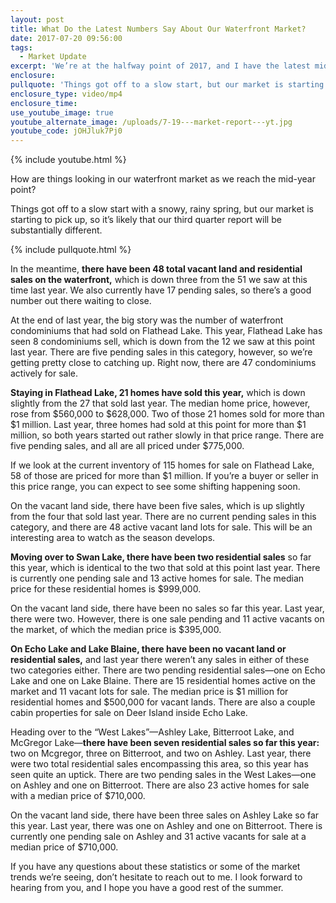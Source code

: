 ```yaml
---
layout: post
title: What Do the Latest Numbers Say About Our Waterfront Market?
date: 2017-07-20 09:56:00
tags:
  - Market Update
excerpt: 'We’re at the halfway point of 2017, and I have the latest mid-year statistics from our market to share with you.'
enclosure:
pullquote: 'Things got off to a slow start, but our market is starting to pick up.'
enclosure_type: video/mp4
enclosure_time:
use_youtube_image: true
youtube_alternate_image: /uploads/7-19---market-report---yt.jpg
youtube_code: jOHJluk7Pj0
---
```



{% include youtube.html %}

How are things looking in our waterfront market as we reach the mid-year point?

Things got off to a slow start with a snowy, rainy spring, but our market is starting to pick up, so it’s likely that our third quarter report will be substantially different.

{% include pullquote.html %}

In the meantime, **there have been 48 total vacant land and residential sales on the waterfront,** which is down three from the 51 we saw at this time last year. We also currently have 17 pending sales, so there’s a good number out there waiting to close.

At the end of last year, the big story was the number of waterfront condominiums that had sold on Flathead Lake. This year, Flathead Lake has seen 8 condominiums sell, which is down from the 12 we saw at this point last year. There are five pending sales in this category, however, so we’re getting pretty close to catching up. Right now, there are 47 condominiums actively for sale.

**Staying in Flathead Lake, 21 homes have sold this year,** which is down slightly from the 27 that sold last year. The median home price, however, rose from $560,000 to $628,000. Two of those 21 homes sold for more than $1 million. Last year, three homes had sold at this point for more than $1 million, so both years started out rather slowly in that price range. There are five pending sales, and all are all priced under $775,000.

If we look at the current inventory of 115 homes for sale on Flathead Lake, 58 of those are priced for more than $1 million. If you’re a buyer or seller in this price range, you can expect to see some shifting happening soon.

On the vacant land side, there have been five sales, which is up slightly from the four that sold last year. There are no current pending sales in this category, and there are 48 active vacant land lots for sale. This will be an interesting area to watch as the season develops.

**Moving over to Swan Lake, there have been two residential sales** so far this year, which is identical to the two that sold at this point last year. There is currently one pending sale and 13 active homes for sale. The median price for these residential homes is $999,000.

On the vacant land side, there have been no sales so far this year. Last year, there were two. However, there is one sale pending and 11 active vacants on the market, of which the median price is $395,000.

**On Echo Lake and Lake Blaine, there have been no vacant land or residential sales,** and last year there weren’t any sales in either of these two categories either. There are two pending residential sales—one on Echo Lake and one on Lake Blaine. There are 15 residential homes active on the market and 11 vacant lots for sale. The median price is $1 million for residential homes and $500,000 for vacant lands. There are also a couple cabin properties for sale on Deer Island inside Echo Lake.

Heading over to the “West Lakes”—Ashley Lake, Bitterroot Lake, and McGregor Lake—**there have been seven residential sales so far this year:** two on Mcgregor, three on Bitterroot, and two on Ashley. Last year, there were two total residential sales encompassing this area, so this year has seen quite an uptick. There are two pending sales in the West Lakes—one on Ashley and one on Bitterroot. There are also 23 active homes for sale with a median price of $710,000.

On the vacant land side, there have been three sales on Ashley Lake so far this year. Last year, there was one on Ashley and one on Bitterroot. There is currently one pending sale on Ashley and 31 active vacants for sale at a median price of $710,000.

If you have any questions about these statistics or some of the market trends we’re seeing, don’t hesitate to reach out to me. I look forward to hearing from you, and I hope you have a good rest of the summer.